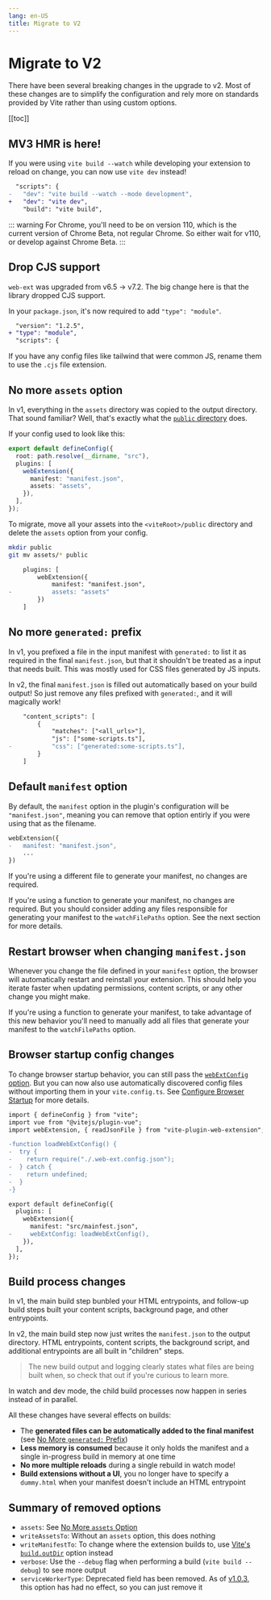 ```yaml
---
lang: en-US
title: Migrate to V2
---
```


# Migrate to V2

There have been several breaking changes in the upgrade to v2. Most of these changes are to simplify the configuration and rely more on standards provided by Vite rather than using custom options.

[[toc]]

## MV3 HMR is here!

If you were using `vite build --watch` while developing your extension to reload on change, you can now use `vite dev` instead!

```diff
  "scripts": {
-   "dev": "vite build --watch --mode development",
+   "dev": "vite dev",
    "build": "vite build",
```

::: warning
For Chrome, you'll need to be on version 110, which is the current version of Chrome Beta, not regular Chrome. So either wait for v110, or develop against Chrome Beta.
:::

## Drop CJS support

`web-ext` was upgraded from v6.5 &rarr; v7.2. The big change here is that the library dropped CJS support.

In your `package.json`, it's now required to add `"type": "module"`.

```diff
  "version": "1.2.5",
+ "type": "module",
  "scripts": {
```

If you have any config files like tailwind that were common JS, rename them to use the `.cjs` file extension.

## No more `assets` option

In v1, everything in the `assets` directory was copied to the output directory. That sound familiar? Well, that's exactly what the [`public` directory](https://vitejs.dev/guide/assets.html#the-public-directory) does.

If your config used to look like this:

```ts
export default defineConfig({
  root: path.resolve(__dirname, "src"),
  plugins: [
    webExtension({
      manifest: "manifest.json",
      assets: "assets",
    }),
  ],
});
```

To migrate, move all your assets into the `<viteRoot>/public` directory and delete the `assets` option from your config.

```bash
mkdir public
git mv assets/* public
```

```diff
    plugins: [
        webExtension({
            manifest: "manifest.json",
-           assets: "assets"
        })
    ]
```

## No more `generated:` prefix

In v1, you prefixed a file in the input manifest with `generated:` to list it as required in the final `manifest.json`, but that it shouldn't be treated as a input that needs built. This was mostly used for CSS files generated by JS inputs.

In v2, the final `manifest.json` is filled out automatically based on your build output! So just remove any files prefixed with `generated:`, and it will magically work!

```diff
    "content_scripts": [
        {
            "matches": ["<all_urls>"],
            "js": ["some-scripts.ts"],
-           "css": ["generated:some-scripts.ts"],
        }
    ]
```

## Default `manifest` option

By default, the `manifest` option in the plugin's configuration will be `"manifest.json"`, meaning you can remove that option entirly if you were using that as the filename.

```diff
webExtension({
-   manifest: "manifest.json",
    ...
})
```

If you're using a different file to generate your manifest, no changes are required.

If you're using a function to generate your manifest, no changes are required. But you should consider adding any files responsible for generating your manifest to the `watchFilePaths` option. See the next section for more details.

## Restart browser when changing `manifest.json`

Whenever you change the file defined in your `manifest` option, the browser will automatically restart and reinstall your extension. This should help you iterate faster when updating permissions, content scripts, or any other change you might make.

If you're using a function to generate your manifest, to take advantage of this new behavior you'll need to manually add all files that generate your manifest to the `watchFilePaths` option.

## Browser startup config changes

To change browser startup behavior, you can still pass the [`webExtConfig` option](/config/plugin-options#webextconfig). But you can now also use automatically discovered config files without importing them in your `vite.config.ts`. See [Configure Browser Startup](/guide/configure-browser-startup.md) for more details.

```diff
import { defineConfig } from "vite";
import vue from "@vitejs/plugin-vue";
import webExtension, { readJsonFile } from "vite-plugin-web-extension";

-function loadWebExtConfig() {
-  try {
-    return require("./.web-ext.config.json");
-  } catch {
-    return undefined;
-  }
-}

export default defineConfig({
  plugins: [
    webExtension({
      manifest: "src/mainfest.json",
-     webExtConfig: loadWebExtConfig(),
    }),
  ],
});

```

## Build process changes

In v1, the main build step bunbled your HTML entrypoints, and follow-up build steps built your content scripts, background page, and other entrypoints.

In v2, the main build step now just writes the `manifest.json` to the output directory. HTML entrypoints, content scripts, the background script, and additional entrypoints are all built in "children" steps.

> The new build output and logging clearly states what files are being built when, so check that out if you're curious to learn more.

In watch and dev mode, the child build processes now happen in series instead of in parallel.

All these changes have several effects on builds:

- The **generated files can be automatically added to the final manifest** (see [No More `generated:` Prefix](#no-more-generated-prefix))
- **Less memory is consumed** because it only holds the manifest and a single in-progress build in memory at one time
- **No more multiple reloads** during a single rebuild in watch mode!
- **Build extensions without a UI**, you no longer have to specify a `dummy.html` when your manifest doesn't include an HTML entrypoint

## Summary of removed options

- `assets`: See [No More `assets` Option](#no-more-assets-option)
- `writeAssetsTo`: Without an `assets` option, this does nothing
- `writeManifestTo`: To change where the extension builds to, use [Vite's `build.outDir`](https://vitejs.dev/config/build-options.html#build-outdir) option instead
- `verbose`: Use the `--debug` flag when performing a build (`vite build --debug`) to see more output
- `serviceWorkerType`: Deprecated field has been removed. As of [v1.0.3](https://github.com/aklinker1/vite-plugin-web-extension/releases/tag/v1.0.3), this option has had no effect, so you can just remove it
